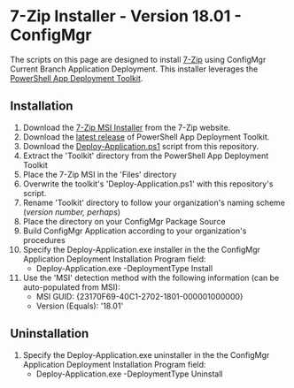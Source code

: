 # 7-Zip Installer - Version 18.01 - ConfigMgr

The scripts on this page are designed to install [7-Zip](https://www.7-zip.org/) using ConfigMgr Current Branch Application Deployment. This installer leverages the [PowerShell App Deployment Toolkit](http://psappdeploytoolkit.com/).

## Installation

1. Download the [7-Zip MSI Installer](https://www.7-zip.org/a/7z1801-x64.msi "7z1801-x64.msi") from the 7-Zip website.
1. Download the [latest release](https://github.com/PSAppDeployToolkit/PSAppDeployToolkit/releases/latest) of PowerShell App Deployment Toolkit.
1. Download the [Deploy-Application.ps1]() script from this repository.
1. Extract the 'Toolkit' directory from the PowerShell App Deployment Toolkit
1. Place the 7-Zip MSI in the 'Files' directory
1. Overwrite the toolkit's 'Deploy-Application.ps1' with this repository's script.
1. Rename 'Toolkit' directory to follow your organization's naming scheme (*version number, perhaps*)
1. Place the directory on your ConfigMgr Package Source
1. Build ConfigMgr Application according to your organization's procedures
1. Specify the Deploy-Application.exe installer in the the ConfigMgr Application Deployment Installation Program field:
    * Deploy-Application.exe -DeploymentType Install
1. Use the 'MSI' detection method with the following information (can be auto-populated from MSI):
    * MSI GUID: {23170F69-40C1-2702-1801-000001000000}
    * Version (Equals): '18.01'

## Uninstallation

1. Specify the Deploy-Application.exe uninstaller in the the ConfigMgr Application Deployment Installation Program field:
    * Deploy-Application.exe -DeploymentType Uninstall
